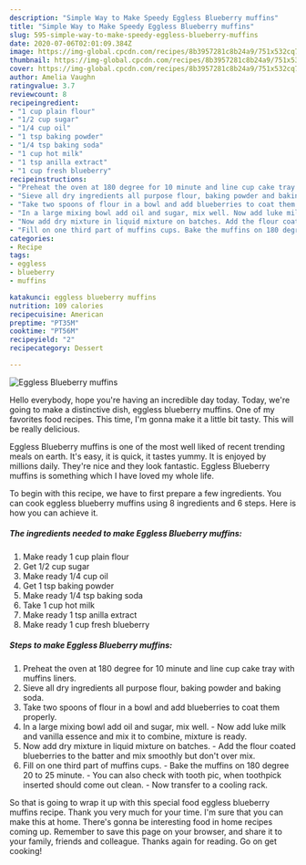 ```yaml
---
description: "Simple Way to Make Speedy Eggless Blueberry muffins"
title: "Simple Way to Make Speedy Eggless Blueberry muffins"
slug: 595-simple-way-to-make-speedy-eggless-blueberry-muffins
date: 2020-07-06T02:01:09.384Z
image: https://img-global.cpcdn.com/recipes/8b3957281c8b24a9/751x532cq70/eggless-blueberry-muffins-recipe-main-photo.jpg
thumbnail: https://img-global.cpcdn.com/recipes/8b3957281c8b24a9/751x532cq70/eggless-blueberry-muffins-recipe-main-photo.jpg
cover: https://img-global.cpcdn.com/recipes/8b3957281c8b24a9/751x532cq70/eggless-blueberry-muffins-recipe-main-photo.jpg
author: Amelia Vaughn
ratingvalue: 3.7
reviewcount: 8
recipeingredient:
- "1 cup plain flour"
- "1/2 cup sugar"
- "1/4 cup oil"
- "1 tsp baking powder"
- "1/4 tsp baking soda"
- "1 cup hot milk"
- "1 tsp anilla extract"
- "1 cup fresh blueberry"
recipeinstructions:
- "Preheat the oven at 180 degree for 10 minute and line cup cake tray with muffins liners."
- "Sieve all dry ingredients all purpose flour, baking powder and baking soda."
- "Take two spoons of flour in a bowl and add blueberries to coat them properly."
- "In a large mixing bowl add oil and sugar, mix well. Now add luke milk and vanilla essence and mix it to combine, mixture is ready."
- "Now add dry mixture in liquid mixture on batches. Add the flour coated blueberries to the batter and mix smoothly but don&#39;t over mix."
- "Fill on one third part of muffins cups. Bake the muffins on 180 degree 20 to 25 minute. You can also check with tooth pic, when toothpick inserted should come out clean.  Now transfer to a cooling rack."
categories:
- Recipe
tags:
- eggless
- blueberry
- muffins

katakunci: eggless blueberry muffins 
nutrition: 109 calories
recipecuisine: American
preptime: "PT35M"
cooktime: "PT56M"
recipeyield: "2"
recipecategory: Dessert

---
```



![Eggless Blueberry muffins](https://img-global.cpcdn.com/recipes/8b3957281c8b24a9/751x532cq70/eggless-blueberry-muffins-recipe-main-photo.jpg)

Hello everybody, hope you're having an incredible day today. Today, we're going to make a distinctive dish, eggless blueberry muffins. One of my favorites food recipes. This time, I'm gonna make it a little bit tasty. This will be really delicious.



Eggless Blueberry muffins is one of the most well liked of recent trending meals on earth. It's easy, it is quick, it tastes yummy. It is enjoyed by millions daily. They're nice and they look fantastic. Eggless Blueberry muffins is something which I have loved my whole life.


To begin with this recipe, we have to first prepare a few ingredients. You can cook eggless blueberry muffins using 8 ingredients and 6 steps. Here is how you can achieve it.

<!--inarticleads1-->

##### The ingredients needed to make Eggless Blueberry muffins:

1. Make ready 1 cup plain flour
1. Get 1/2 cup sugar
1. Make ready 1/4 cup oil
1. Get 1 tsp baking powder
1. Make ready 1/4 tsp baking soda
1. Take 1 cup hot milk
1. Make ready 1 tsp anilla extract
1. Make ready 1 cup fresh blueberry




<!--inarticleads2-->

##### Steps to make Eggless Blueberry muffins:

1. Preheat the oven at 180 degree for 10 minute and line cup cake tray with muffins liners.
1. Sieve all dry ingredients all purpose flour, baking powder and baking soda.
1. Take two spoons of flour in a bowl and add blueberries to coat them properly.
1. In a large mixing bowl add oil and sugar, mix well. - Now add luke milk and vanilla essence and mix it to combine, mixture is ready.
1. Now add dry mixture in liquid mixture on batches. - Add the flour coated blueberries to the batter and mix smoothly but don&#39;t over mix.
1. Fill on one third part of muffins cups. - Bake the muffins on 180 degree 20 to 25 minute. - You can also check with tooth pic, when toothpick inserted should come out clean.  - Now transfer to a cooling rack.




So that is going to wrap it up with this special food eggless blueberry muffins recipe. Thank you very much for your time. I'm sure that you can make this at home. There's gonna be interesting food in home recipes coming up. Remember to save this page on your browser, and share it to your family, friends and colleague. Thanks again for reading. Go on get cooking!

